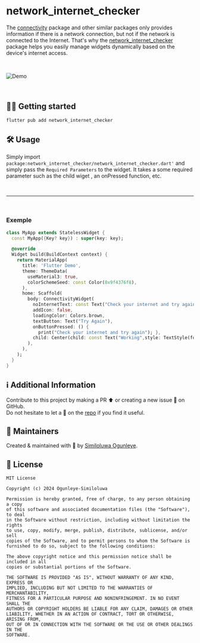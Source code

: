# network_internet_checker

The [connectivity](https://pub.dev/packages/connectivity) package and other similar packages only
provides information if there is a network connection, but not if the network is connected to 
the Internet. That's why the 
[network_internet_checker](https://github.com/Ogunleye-Similoluwa/network_internet_checker) package
helps you easily manage widgets dynamically based on the device's internet access.

<br>

![Demo](demo/demo.gif)

<br>

## 🧑‍💻 Getting started

```bash
flutter pub add network_internet_checker
```

## 🛠️ Usage


Simply import `package:network_internet_checker/network_internet_checker.dart'` and simply
pass the `Required Parameters` to the  widget. It takes a some required parameter such as the child wiget , an onPressed function, etc.



<br>

---

<br>

### Exemple

```dart
class MyApp extends StatelessWidget {
  const MyApp({Key? key}) : super(key: key);

  @override
  Widget build(BuildContext context) {
    return MaterialApp(
      title: 'Flutter Demo',
      theme: ThemeData(
        useMaterial3: true,
        colorSchemeSeed: const Color(0x9f4376f8),
      ),
      home: Scaffold(
        body: ConnectivityWidget(
          noInternetText: const Text("Check your internet and try again", ),
          addIcon: false,
          loadingColor: Colors.brown,
          textButton: Text("Try Again"),
          onButtonPressed: () {
            print("Check your internet and try again"); },
          child: Center(child: const Text("Working",style: TextStyle(fontSize: 20),)),
        ),
      ),
    );
  }
}
```


## ℹ️ Additional Information
Contribute to this project by making a PR ⬆️ or creating a new issue 🐞 on GitHub.
<br>
Do not hesitate to let a 🌟 on the [repo](https://github.com/Ogunleye-Similoluwa/network_connectivity.git) if you find it useful.

## 👷 Maintainers
Created & maintained with 💖 by [Similoluwa Ogunleye](https://www.linkedin.com/in/ogunleye-similoluwa-7b16a1250/).


## 📄 License

```
MIT License

Copyright (c) 2024 Ogunleye-Similoluwa

Permission is hereby granted, free of charge, to any person obtaining a copy
of this software and associated documentation files (the "Software"), to deal
in the Software without restriction, including without limitation the rights
to use, copy, modify, merge, publish, distribute, sublicense, and/or sell
copies of the Software, and to permit persons to whom the Software is
furnished to do so, subject to the following conditions:

The above copyright notice and this permission notice shall be included in all
copies or substantial portions of the Software.

THE SOFTWARE IS PROVIDED "AS IS", WITHOUT WARRANTY OF ANY KIND, EXPRESS OR
IMPLIED, INCLUDING BUT NOT LIMITED TO THE WARRANTIES OF MERCHANTABILITY,
FITNESS FOR A PARTICULAR PURPOSE AND NONINFRINGEMENT. IN NO EVENT SHALL THE
AUTHORS OR COPYRIGHT HOLDERS BE LIABLE FOR ANY CLAIM, DAMAGES OR OTHER
LIABILITY, WHETHER IN AN ACTION OF CONTRACT, TORT OR OTHERWISE, ARISING FROM,
OUT OF OR IN CONNECTION WITH THE SOFTWARE OR THE USE OR OTHER DEALINGS IN THE
SOFTWARE.



```

